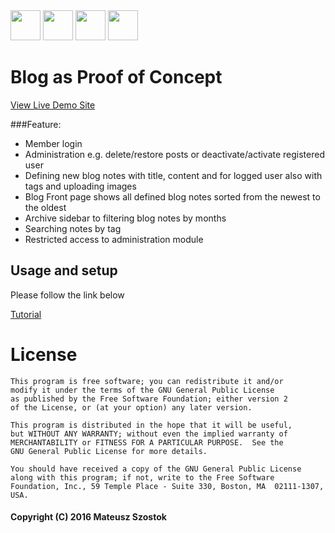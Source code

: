 <img src="https://zeroc.com/images/logos/languages/java-b48c6193e3.svg" width="48">
<img src="http://jhipster.github.io/img/icons/spring-boot.png" width="48">
<img src="http://fruzenshtein.com/wp-content/uploads/2013/04/Spring-Security-logo.png" width="48">
<img src="http://getbootstrap.com/apple-touch-icon.png" width="48">

#  Blog as Proof of Concept

[View Live Demo Site](http://46.101.137.196/ "Blog demo site")

###Feature:
+ Member login 
+ Administration e.g. delete/restore posts or deactivate/activate registered user
+ Defining new blog notes with title, content and for logged user also with tags and uploading images
+ Blog Front page shows all defined blog notes sorted from the newest to the oldest
+ Archive sidebar to filtering blog notes by  months
+ Searching notes by tag
+ Restricted access to administration module


## Usage and setup

Please follow the link below

[Tutorial](http://mszostok.github.io/blog-proof-of-concept/ "Local setup")


# License


```
This program is free software; you can redistribute it and/or
modify it under the terms of the GNU General Public License
as published by the Free Software Foundation; either version 2
of the License, or (at your option) any later version.

This program is distributed in the hope that it will be useful,
but WITHOUT ANY WARRANTY; without even the implied warranty of
MERCHANTABILITY or FITNESS FOR A PARTICULAR PURPOSE.  See the
GNU General Public License for more details.

You should have received a copy of the GNU General Public License
along with this program; if not, write to the Free Software
Foundation, Inc., 59 Temple Place - Suite 330, Boston, MA  02111-1307, USA.
```
#### Copyright (C) 2016 Mateusz Szostok
